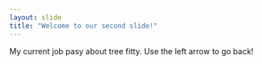 ```yaml
---
layout: slide
title: "Welcome to our second slide!"
---
```

My current job pasy about tree fitty.
Use the left arrow to go back!
